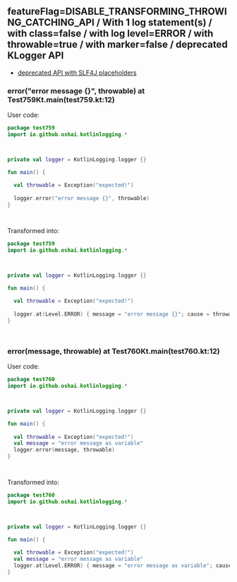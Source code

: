 ## featureFlag=DISABLE_TRANSFORMING_THROWING_CATCHING_API / With 1 log statement(s) / with class=false / with log level=ERROR / with throwable=true / with marker=false / deprecated KLogger API

* [deprecated API with SLF4J placeholders](deprecated-slf4j-placeholders.md)

###  error("error message {}", throwable) at Test759Kt.main(test759.kt:12)

User code:
```kotlin
package test759
import io.github.oshai.kotlinlogging.*



private val logger = KotlinLogging.logger {}

fun main() {
  
  val throwable = Exception("expected!")
  
  logger.error("error message {}", throwable)
}




```
  
Transformed into:
```kotlin
package test759
import io.github.oshai.kotlinlogging.*



private val logger = KotlinLogging.logger {}

fun main() {
  
  val throwable = Exception("expected!")
  
  logger.at(Level.ERROR) { message = "error message {}"; cause = throwable; internalCompilerData = KLoggingEventBuilder.InternalCompilerData(messageTemplate = ""error message {}"", className = "test759.Test759Kt", methodName = "main", fileName = "test759.kt", lineNumber = 12)
}




```

###  error(message, throwable) at Test760Kt.main(test760.kt:12)

User code:
```kotlin
package test760
import io.github.oshai.kotlinlogging.*



private val logger = KotlinLogging.logger {}

fun main() {
  
  val throwable = Exception("expected!")
  val message = "error message as variable"
  logger.error(message, throwable)
}




```
  
Transformed into:
```kotlin
package test760
import io.github.oshai.kotlinlogging.*



private val logger = KotlinLogging.logger {}

fun main() {
  
  val throwable = Exception("expected!")
  val message = "error message as variable"
  logger.at(Level.ERROR) { message = "error message as variable"; cause = throwable; internalCompilerData = KLoggingEventBuilder.InternalCompilerData(messageTemplate = "message", className = "test760.Test760Kt", methodName = "main", fileName = "test760.kt", lineNumber = 12)
}




```
